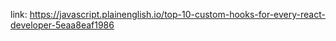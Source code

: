 link: https://javascript.plainenglish.io/top-10-custom-hooks-for-every-react-developer-5eaa8eaf1986

